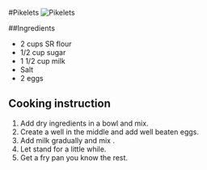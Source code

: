 #Pikelets
![Pikelets](images/pikelets.jpg)

##Ingredients 
- 2 cups SR flour
- 1/2 cup sugar
- 1 1/2 cup milk
- Salt
- 2 eggs

## Cooking instruction
1. Add dry ingredients in a bowl and mix.
1. Create a well in the middle and add well beaten eggs.
1. Add milk gradually and mix .
1. Let stand for a little while.
1. Get a fry pan you know the rest.
